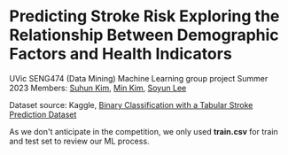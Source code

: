 # Predicting Stroke Risk Exploring the Relationship Between Demographic Factors and Health Indicators

UVic SENG474 (Data Mining) Machine Learning group project Summer 2023
Members: [Suhun Kim](https://github.com/joshyykim), [Min Kim](https://github.com/kof0505), [Soyun Lee](https://github.com/soyunl)

Dataset source: Kaggle, [Binary Classification with a Tabular Stroke Prediction Dataset](https://www.kaggle.com/competitions/playground-series-s3e2)

As we don't anticipate in the competition, we only used **train.csv** for train and test set to review our ML process.
